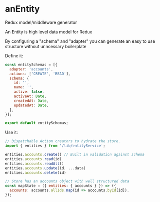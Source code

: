 # anEntity
Redux model/middleware generator

An Entity is high level data model for Redux

By configuring a "schema" and "adapter" you can generate an easy to use structure without unncessary boilerplate

Define it:
```javascript
const entitySchemas = [{
  adapter: 'accounts',
  actions: ['CREATE', 'READ'],
  schema: {
    id: '',
    name: '',
    active: false,
    activeAt: Date,
    createdAt: Date,
    updatedAt: Date,
  },
}];

export default entitySchemas;

```

Use it: 
```javascript
// Dispatchable Action creators to hydrate the store.
import { entities } from '/lib/entityService';

entities.accounts.create() // Built in validation against schema
entities.accounts.read(id)
entities.accounts.readAll()
entities.accounts.update(id, ...data)
entities.accounts.delete(id)

// Store has an accounts object with well structured data
const mapState = ({ entities: { accounts } }) => ({
  accounts: accounts.allIds.map(id => accounts.byId[id]),
});
```
